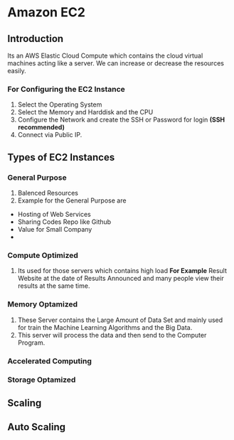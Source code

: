 # Amazon EC2

## Introduction
Its an AWS Elastic Cloud Compute which contains the cloud virtual machines acting like a server.
We can increase or decrease the resources easily.
### For Configuring the EC2 Instance
1. Select the Operating System
2. Select the Memory and Harddisk and the CPU
3. Configure the Network and create the SSH or Password for login **(SSH recommended)**
4. Connect via Public IP.

## Types of EC2 Instances
### General Purpose
1. Balenced Resources
2. Example for the General Purpose are 
 - Hosting of Web Services
 - Sharing Codes Repo like Github
 - Value for Small Company
 - 
### Compute Optimized
1. Its used for those servers which contains high load
**For Example**
Result Website at the date of Results Announced and many people view their results at the same time.
### Memory Optamized
1. These Server contains the Large Amount of Data Set and mainly used for train the Machine Learning Algorithms and the Big Data.
2. This server will process the data and then send to the Computer Program.
### Accelerated Computing
### Storage Optamized


## Scaling

## Auto Scaling
